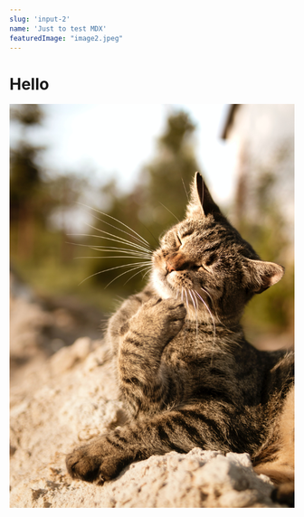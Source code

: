 ```yaml
---
slug: 'input-2'
name: 'Just to test MDX'
featuredImage: "image2.jpeg"
---
```



# Hello 

![](./image2.jpeg)

<Thing />